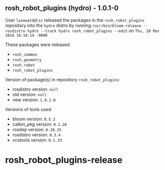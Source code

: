## rosh_robot_plugins (hydro) - 1.0.1-0

User `lazewatd@lsc` released the packages in the `rosh_robot_plugins` repository into the `hydro` distro by running `/usr/bin/bloom-release --rosdistro hydro --track hydro rosh_robot_plugins --edit` on `Thu, 20 Mar 2014 16:10:14 -0000`

These packages were released:
- `rosh_common`
- `rosh_geometry`
- `rosh_robot`
- `rosh_robot_plugins`

Version of package(s) in repository `rosh_robot_plugins`:
- rosdistro version: `null`
- old version: `null`
- new version: `1.0.1-0`

Versions of tools used:
- bloom version: `0.5.2`
- catkin_pkg version: `0.1.26`
- rosdep version: `0.10.25`
- rosdistro version: `0.3.4`
- vcstools version: `0.1.33`


rosh_robot_plugins-release
==========================
